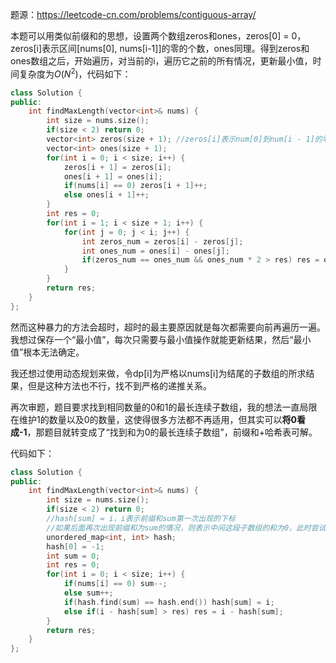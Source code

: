 题源：https://leetcode-cn.com/problems/contiguous-array/

本题可以用类似前缀和的思想，设置两个数组zeros和ones，zeros[0] = 0，zeros[i]表示区间[nums[0], nums[i-1]]的零的个数，ones同理。得到zeros和ones数组之后，开始遍历，对当前的i，遍历它之前的所有情况，更新最小值，时间复杂度为$O(N^2)$，代码如下：

```c++
class Solution {
public:
    int findMaxLength(vector<int>& nums) {
        int size = nums.size();
        if(size < 2) return 0;
        vector<int> zeros(size + 1); //zeros[i]表示num[0]到num[i - 1]的零的个数
        vector<int> ones(size + 1);
        for(int i = 0; i < size; i++) {
            zeros[i + 1] = zeros[i];
            ones[i + 1] = ones[i];
            if(nums[i] == 0) zeros[i + 1]++;
            else ones[i + 1]++;
        }
        int res = 0;
        for(int i = 1; i < size + 1; i++) {
            for(int j = 0; j < i; j++) {
                int zeros_num = zeros[i] - zeros[j];
                int ones_num = ones[i] - ones[j];
                if(zeros_num == ones_num && ones_num * 2 > res) res = ones_num * 2;
            }
        }
        return res;
    }
};
```

然而这种暴力的方法会超时，超时的最主要原因就是每次都需要向前再遍历一遍。我想过保存一个“最小值”，每次只需要与最小值操作就能更新结果，然后“最小值”根本无法确定。

我还想过使用动态规划来做，令dp[i]为严格以nums[i]为结尾的子数组的所求结果，但是这种方法也不行，找不到严格的递推关系。

再次审题，题目要求找到相同数量的0和1的最长连续子数组，我的想法一直局限在维护1的数量以及0的数量，这使得很多方法都不再适用，但其实可以**将0看成-1**，那题目就转变成了“找到和为0的最长连续子数组”，前缀和+哈希表可解。

代码如下：

```c++
class Solution {
public:
    int findMaxLength(vector<int>& nums) {
        int size = nums.size();
        if(size < 2) return 0;
        //hash[sum] = i，i表示前缀和sum第一次出现的下标
        //如果后面再次出现前缀和为sum的情况，则表示中间这段子数组的和为0，此时尝试更新最大长度
        unordered_map<int, int> hash;
        hash[0] = -1;
        int sum = 0;
        int res = 0;
        for(int i = 0; i < size; i++) {
            if(nums[i] == 0) sum--;
            else sum++;
            if(hash.find(sum) == hash.end()) hash[sum] = i;
            else if(i - hash[sum] > res) res = i - hash[sum];            
        }
        return res;
    }
};
```

